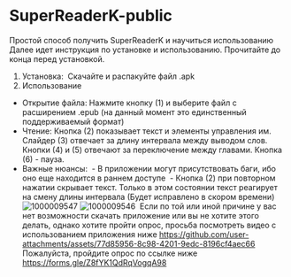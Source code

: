 ‎
# SuperReaderK-public
Простой способ получить SuperReaderK и научиться использованию
‎
Далее идет инструкция по установке и использованию. Прочитайте до конца перед установкой.
‎
1. Установка:
‎‎   Скачайте и распакуйте файл .apk
‎
2. Использование
- Открытие файла: Нажмите кнопку (1) и выберите файл с расширением .epub (на данный момент это единственный поддерживаемый формат)
- Чтение: Кнопка (2) показывает текст и элементы управления им. Слайдер (3) отвечает за длину интервала между выводом слов. Кнопки (4) и (5) отвечают за переключение между главами. Кнопка (6) - пауза.
- Важные нюансы:
‎      - В приложении могут присутствовать баги, ибо оно еще находится в раннем доступе
‎      - Кнопка (2) при повторном нажатии скрывает текст. Только в этом состоянии текст реагирует на смену длины интервала (Будет исправлено в скором времени)
‎        
![1000009547](https://github.com/user-attachments/assets/ccde359e-7012-4354-a5e3-7ae08ed4fb55)
![1000009546](https://github.com/user-attachments/assets/44bb274e-1afb-4668-bdf4-642f3d05a45d)
‎
Если по той или иной причине у вас нет возможности скачать приложение или вы не хотите этого делать, однако хотите пройти опрос, просьба посмотреть видео с использованием приложения ниже
https://github.com/user-attachments/assets/77d85956-8c98-4201-9edc-8196cf4aec66
‎
Пожалуйста, пройдите опрос по ссылке ниже
   https://forms.gle/Z8fYK1QdRqVogqA98
